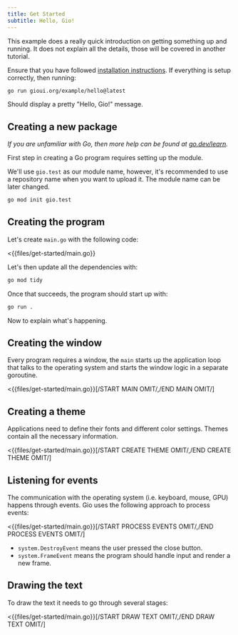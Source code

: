 ```yaml
---
title: Get Started
subtitle: Hello, Gio!
---
```


This example does a really quick introduction on getting something up and
running. It does not explain all the details, those will be covered in
another tutorial.

Ensure that you have followed [installation instructions](/doc/install).
If everything is setup correctly, then running:

``` sh
go run gioui.org/example/hello@latest
```

Should display a pretty "Hello, Gio!" message.

## Creating a new package

_If you are unfamiliar with Go, then more help can be found at [go.dev/learn](https://go.dev/learn/)._

First step in creating a Go program requires setting up the module.

We'll use `gio.test` as our module name, however, it's recommended to use a
repository name when you want to upload it. The module name can be later changed.

``` sh
go mod init gio.test
```

## Creating the program

Let's create `main.go` with the following code:

<{{files/get-started/main.go}}

Let's then update all the dependencies with:

``` sh
go mod tidy
```

Once that succeeds, the program should start up with:

``` sh
go run .
```

Now to explain what's happening.

## Creating the window

Every program requires a window, the `main` starts up the application loop that
talks to the operating system and starts the window logic in a separate
goroutine.

<{{files/get-started/main.go}}[/START MAIN OMIT/,/END MAIN OMIT/]

## Creating a theme

Applications need to define their fonts and different color settings.
Themes contain all the necessary information.

<{{files/get-started/main.go}}[/START CREATE THEME OMIT/,/END CREATE THEME OMIT/]

## Listening for events

The communication with the operating system (i.e. keyboard, mouse, GPU) happens
through events. Gio uses the following approach to process events:

<{{files/get-started/main.go}}[/START PROCESS EVENTS OMIT/,/END PROCESS EVENTS OMIT/]

* `system.DestroyEvent` means the user pressed the close button.
* `system.FrameEvent` means the program should handle input and render a new
frame.

## Drawing the text

To draw the text it needs to go through several stages:

<{{files/get-started/main.go}}[/START DRAW TEXT OMIT/,/END DRAW TEXT OMIT/]
